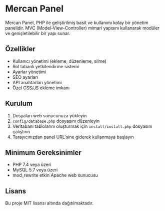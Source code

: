 # Mercan Panel

Mercan Panel, PHP ile geliştirilmiş basit ve kullanımı kolay bir yönetim panelidir. MVC (Model-View-Controller) mimari yapısını kullanarak modüler ve genişletilebilir bir yapı sunar.

## Özellikler

- Kullanıcı yönetimi (ekleme, düzenleme, silme)
- Rol tabanlı yetkilendirme sistemi
- Ayarlar yönetimi
- SEO ayarları
- API anahtarları yönetimi
- Özel CSS/JS ekleme imkanı

## Kurulum

1. Dosyaları web sunucunuza yükleyin
2. `config/database.php` dosyasını düzenleyin
3. Veritabanı tablolarını oluşturmak için `install/install.php` dosyasını çalıştırın
4. Tarayıcınızdan panel URL'sine giderek kullanmaya başlayın

## Minimum Gereksinimler

- PHP 7.4 veya üzeri
- MySQL 5.7 veya üzeri
- mod_rewrite etkin Apache web sunucusu

## Lisans

Bu proje MIT lisansı altında dağıtılmaktadır. 